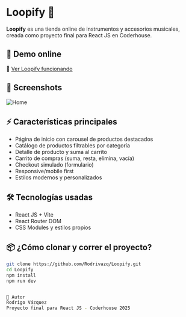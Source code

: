 # Loopify 🎸

**Loopify** es una tienda online de instrumentos y accesorios musicales, creada como proyecto final para React JS en Coderhouse.

## 🚀 Demo online

🔗 [Ver Loopify funcionando](loopify-3fhsxku0f-rodrigo-vazquezs-projects-29421ed0.vercel.app)

## 📸 Screenshots

![Home](https://github.com/user-attachments/assets/36926506-a4a3-4207-a4fe-114da626d66f)



## ⚡ Características principales

- Página de inicio con carousel de productos destacados
- Catálogo de productos filtrables por categoría
- Detalle de producto y suma al carrito
- Carrito de compras (suma, resta, elimina, vacía)
- Checkout simulado (formulario)
- Responsive/mobile first
- Estilos modernos y personalizados

## 🛠️ Tecnologías usadas

- React JS + Vite
- React Router DOM
- CSS Modules y estilos propios

## 📦 ¿Cómo clonar y correr el proyecto?

```bash
git clone https://github.com/Rodrivazq/Loopify.git
cd Loopify
npm install
npm run dev


👤 Autor
Rodrigo Vázquez
Proyecto final para React JS - Coderhouse 2025
